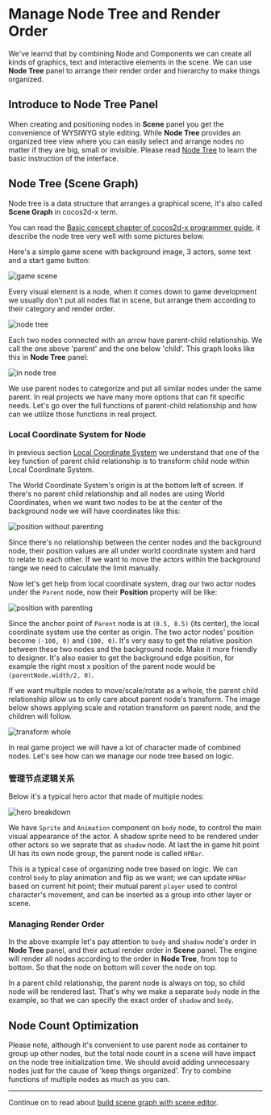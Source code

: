# Manage Node Tree and Render Order

We've learnd that by combining Node and Components we can create all kinds of graphics, text and interactive elements in the scene. We can use **Node Tree** panel to arrange their render order and hierarchy to make things organized.


## Introduce to Node Tree Panel

When creating and positioning nodes in **Scene** panel you get the convenience of WYSIWYG style editing. While **Node Tree** provides an organized tree view where you can easily select and arrange nodes no matter if they are big, small or invisible. Please read [Node Tree](../basics/editor-panels/node-tree.md) to learn the basic instruction of the interface.

## Node Tree (Scene Graph)

Node tree is a data structure that arranges a graphical scene, it's also called **Scene Graph** in cocos2d-x term.

You can read the [Basic concept chapter of cocos2d-x programmer guide](http://www.cocos2d-x.org/docs/programmers-guide/basic_concepts/index.html), it describe the node tree very well with some pictures below.

Here's a simple game scene with background image, 3 actors, some text and a start game button:

![game scene](node-tree/2dx-scene.png)

Every visual element is a node, when it comes down to game development we usually don't put all nodes flat in scene, but arrange them according to their category and render order.

![node tree](node-tree/2dx-node-tree.png)

Each two nodes connected with an arrow have parent-child relationship. We call the one above 'parent' and the one below 'child'. This graph looks like this in **Node Tree** panel:

![in node tree](node-tree/in_hierarchy.png)

We use parent nodes to categorize and put all similar nodes under the same parent. In real projects we have many more options that can fit specific needs. Let's go over the full functions of parent-child relationship and how can we utilize those functions in real project.

### Local Coordinate System for Node

In previous section [Local Coordinate System](transform.md#-world-coordinate-local-coordinate-) we understand that one of the key function of parent child relationship is to transform child node within Local Coordinate System.

The World Coordinate System's origin is at the bottom left of screen. If there's no parent child relationship and all nodes are using World Coordinates, when we want two nodes to be at the center of the background node we will have coordinates like this:

![position without parenting](node-tree/position_without_parenting.png)

Since there's no relationship between the center nodes and the background node, their position values are all under world coordinate system and hard to relate to each other. If we want to move the actors within the background range we need to calculate the limit manually.

Now let's get help from local coordinate system, drag our two actor nodes under the `Parent` node, now their **Position** property will be like:

![position with parenting](node-tree/position_with_parenting.png)

Since the anchor point of `Parent` node is at `(0.5, 0.5)` (its center), the local coordinate system use the center as origin. The two actor nodes' position become `(-100, 0)` and `(100, 0)`. It's very easy to get the relative position between these two nodes and the background node. Make it more friendly to designer. It's also easier to get the background edge position, for example the right most x position of the parent node would be `(parentNode.width/2, 0)`.

If we want multiple nodes to move/scale/rotate as a whole, the parent child relationship allow us to only care about parent node's transform. The image below shows applying scale and rotation transform on parent node, and the children will follow.

![transform whole](node-tree/transform_whole.png)

In real game project we will have a lot of character made of combined nodes. Let's see how can we manage our node tree based on logic.

### 管理节点逻辑关系

Below it's a typical hero actor that made of multiple nodes:

![hero breakdown](node-tree/player_breakdown.png)

We have `Sprite` and `Animation` component on `body` node, to control the main visual appearance of the actor. A shadow sprite need to be rendered under other actors so we seprate that as `shadow` node. At last the in game hit point UI has its own node group, the parent node is called `HPBar`.

This is a typical case of organizing node tree based on logic. We can control `body` to play animation and flip as we want; we can update `HPBar` based on current hit point; their mutual parent `player` used to control character's movement, and can be inserted as a group into other layer or scene.


### Managing Render Order

In the above example let's pay attention to `body` and `shadow` node's order in **Node Tree** panel, and their actual render order in **Scene** panel. The engine will render all nodes according to the order in **Node Tree**, from top to bottom. So that the node on bottom will cover the node on top.

In a parent child relationship, the parent node is always on top, so child node will be rendered last. That's why we make a separate `body` node in the example, so that we can specify the exact order of `shadow` and `body`.

## Node Count Optimization

Please note, although it's convenient to use parent node as container to group up other nodes, but the total node count in a scene will have impact on the node tree initialization time. We should avoid adding unnecessary nodes just for the cause of 'keep things organized'. Try to combine functions of multiple nodes as much as you can.

<hr>

Continue on to read about [build scene graph with scene editor](scene-editing.md).
